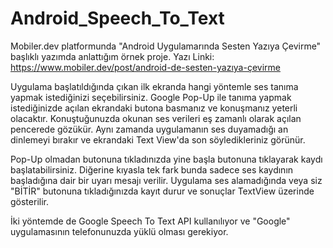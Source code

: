 # Android_Speech_To_Text
Mobiler.dev platformunda "Android Uygulamarında Sesten Yazıya Çevirme" başlıklı yazımda anlattığım örnek proje.
Yazı Linki: https://www.mobiler.dev/post/android-de-sesten-yazıya-çevirme

Uygulama başlatıldığında çıkan ilk ekranda hangi yöntemle ses tanıma yapmak istediğinizi seçebilirsiniz.
Google Pop-Up ile tanıma yapmak istediğinizde açılan ekrandaki butona basmanız ve konuşmanız yeterli olacaktır.
Konuştuğunuzda okunan ses verileri eş zamanlı olarak açılan pencerede gözükür. Aynı zamanda uygulamanın ses duyamadığı an dinlemeyi bırakır ve ekrandaki Text View'da son söyledikleriniz görünür.

Pop-Up olmadan butonuna tıkladınızda yine başla butonuna tıklayarak kaydı başlatabilirsiniz. Diğerine kıyasla tek fark bunda sadece ses kaydının başladığına dair bir uyarı mesajı verilir.
Uygulama ses alamadığında veya siz "BİTİR" butonuna tıkladığınızda kayıt durur ve sonuçlar TextView üzerinde gösterilir.

İki yöntemde de Google Speech To Text API kullanılıyor ve  "Google" uygulamasının telefonunuzda yüklü olması gerekiyor.
